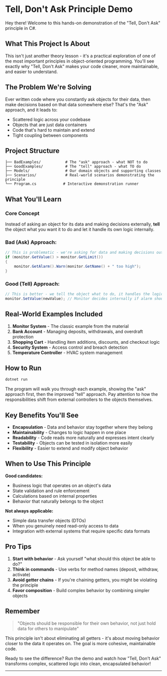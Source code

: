 # Tell, Don't Ask Principle Demo

Hey there! Welcome to this hands-on demonstration of the "Tell, Don't Ask" principle in C#.

## What This Project Is About

This isn't just another theory lesson - it's a practical exploration of one of the most important principles in object-oriented programming. You'll see exactly why "Tell, Don't Ask" makes your code cleaner, more maintainable, and easier to understand.

## The Problem We're Solving

Ever written code where you constantly ask objects for their data, then make decisions based on that data somewhere else? That's the "Ask" approach, and it leads to:
- Scattered logic across your codebase
- Objects that are just data containers
- Code that's hard to maintain and extend
- Tight coupling between components

## Project Structure

```
├── BadExamples/           # The "ask" approach - what NOT to do
├── GoodExamples/          # The "tell" approach - what TO do
├── Models/                # Our domain objects and supporting classes
├── Scenarios/             # Real-world scenarios demonstrating the principle
└── Program.cs            # Interactive demonstration runner
```

## What You'll Learn

### Core Concept
Instead of asking an object for its data and making decisions externally, **tell** the object what you want it to do and let it handle its own logic internally.

### Bad (Ask) Approach:
```csharp
// This is problematic - we're asking for data and making decisions outside
if (monitor.GetValue() > monitor.GetLimit()) 
{
    monitor.GetAlarm().Warn(monitor.GetName() + " too high");
}
```

### Good (Tell) Approach:
```csharp
// This is better - we tell the object what to do, it handles the logic
monitor.SetValue(newValue); // Monitor decides internally if alarm should trigger
```

## Real-World Examples Included

1. **Monitor System** - The classic example from the material
2. **Bank Account** - Managing deposits, withdrawals, and overdraft protection
3. **Shopping Cart** - Handling item additions, discounts, and checkout logic
4. **Security System** - Access control and breach detection
5. **Temperature Controller** - HVAC system management

## How to Run

```bash
dotnet run
```

The program will walk you through each example, showing the "ask" approach first, then the improved "tell" approach. Pay attention to how the responsibilities shift from external controllers to the objects themselves.

## Key Benefits You'll See

- **Encapsulation** - Data and behavior stay together where they belong
- **Maintainability** - Changes to logic happen in one place
- **Readability** - Code reads more naturally and expresses intent clearly
- **Testability** - Objects can be tested in isolation more easily
- **Flexibility** - Easier to extend and modify object behavior

## When to Use This Principle

**Good candidates:**
- Business logic that operates on an object's data
- State validation and rule enforcement
- Calculations based on internal properties
- Behavior that naturally belongs to the object

**Not always applicable:**
- Simple data transfer objects (DTOs)
- When you genuinely need read-only access to data
- Integration with external systems that require specific data formats

## Pro Tips

1. **Start with behavior** - Ask yourself "what should this object be able to do?"
2. **Think in commands** - Use verbs for method names (deposit, withdraw, activate)
3. **Avoid getter chains** - If you're chaining getters, you might be violating the principle
4. **Favor composition** - Build complex behavior by combining simpler objects

## Remember

> "Objects should be responsible for their own behavior, not just hold data for others to manipulate"

This principle isn't about eliminating all getters - it's about moving behavior closer to the data it operates on. The goal is more cohesive, maintainable code.

Ready to see the difference? Run the demo and watch how "Tell, Don't Ask" transforms complex, scattered logic into clean, encapsulated behavior!

---
